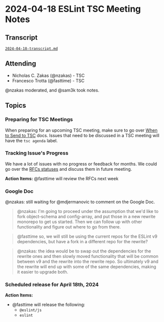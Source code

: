 # 2024-04-18 ESLint TSC Meeting Notes

## Transcript

[`2024-04-18-transcript.md`](2024-04-18-transcript.md)

## Attending

- Nicholas C. Zakas (@nzakas) - TSC
- Francesco Trotta (@fasttime) - TSC

@nzakas moderated, and @sam3k took notes.

## Topics

### Preparing for TSC Meetings
When preparing for an upcoming TSC meeting, make sure to go over [When to Send to TSC](https://eslint.org/docs/latest/maintain/manage-issues#when-to-send-to-tsc) docs. Issues that need to be discussed in a TSC meeting will have the `tsc agenda` label.


### Tracking Issue's Progress
We have a lot of issues with no progress or feedback for months. We could go over the [RFCs statuses](https://github.com/eslint/rfcs/pulls) and discuss them in future meeting.


**Action Items:** @fasttime will review the RFCs next week

### Google Doc
@nzakas: still waiting for @mdjermanovic to comment on the Google Doc. 


> @nzakas: I'm going to proceed under the assumption that we'd like to fork object-schema and config-array, and put those in a new rewrite monorepo to get us started. Then we can follow up with other functionality and figure out where to go from there.

> @fasttime so, we will still be using the current repos for the ESLint v9 dependencies, but have a fork in a different repo for the rewrite? 

> @nzakas: the idea would be to swap out the dependencies for the rewrite ones and then slowly moved functionality that will be common between v9 and the rewrite into the rewrite repo. So ultimately v9 and the rewrite will end up with some of the same dependencies, making it easier to upgrade both.

### Scheduled release for April 18th, 2024

**Action Items:**

- @fasttime will release the following:
  - `@eslint/js`
  - `eslint`

